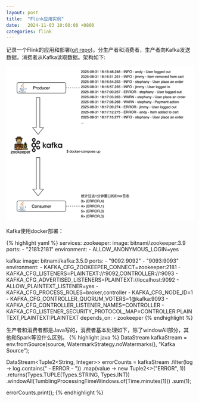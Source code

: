 ```yaml
---
layout: post
title:  "Flink应用实例"
date:   2024-11-03 10:00:00 +0800
categories: flink
---
```


记录一个Flink的应用和部署([git repo](https://github.com/metaphy/log-analysis-flink))。分生产者和消费者，生产者向Kafka发送数据，消费者从Kafka读取数据。架构如下:

![image](/images/2024-11-03-log-flink-architect.png)

Kafka使用docker部署：

{% highlight yaml %}
services:
  zookeeper:
    image: bitnami/zookeeper:3.9
    ports:
      - "2181:2181"
    environment:
      - ALLOW_ANONYMOUS_LOGIN=yes
      
  kafka:
    image: bitnami/kafka:3.5.0
    ports:
      - "9092:9092"
      - "9093:9093"
    environment:
      - KAFKA_CFG_ZOOKEEPER_CONNECT=zookeeper:2181
      - KAFKA_CFG_LISTENERS=PLAINTEXT://:9092,CONTROLLER://:9093
      - KAFKA_CFG_ADVERTISED_LISTENERS=PLAINTEXT://localhost:9092
      - ALLOW_PLAINTEXT_LISTENER=yes
      - KAFKA_CFG_PROCESS_ROLES=broker,controller
      - KAFKA_CFG_NODE_ID=1
      - KAFKA_CFG_CONTROLLER_QUORUM_VOTERS=1@kafka:9093
      - KAFKA_CFG_CONTROLLER_LISTENER_NAMES=CONTROLLER
      - KAFKA_CFG_LISTENER_SECURITY_PROTOCOL_MAP=CONTROLLER:PLAINTEXT,PLAINTEXT:PLAINTEXT
    depends_on:
      - zookeeper 
{% endhighlight %}

生产者和消费者都是Java写的，消费者基本处理如下，除了windowAll部分，其他和Spark等没什么区别。
{% highlight java %}
DataStream<String> kafkaStream = env.fromSource(source, WatermarkStrategy.noWatermarks(), "Kafka Source");

DataStream<Tuple2<String, Integer>> errorCounts = kafkaStream
        .filter(log -> log.contains(" - ERROR - "))
        .map(value -> new Tuple2<>("ERROR", 1))
        .returns(Types.TUPLE(Types.STRING, Types.INT))
        .windowAll(TumblingProcessingTimeWindows.of(Time.minutes(1)))
        .sum(1);

errorCounts.print();
{% endhighlight %}
